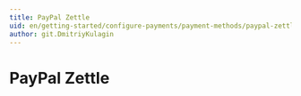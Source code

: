 ```yaml
---
title: PayPal Zettle
uid: en/getting-started/configure-payments/payment-methods/paypal-zettle
author: git.DmitriyKulagin
---
```


# PayPal Zettle
